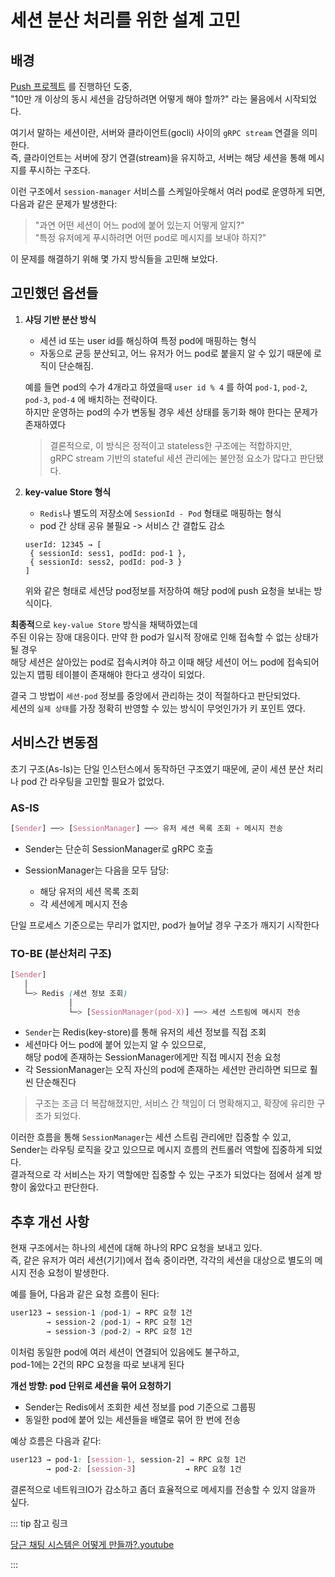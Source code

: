 # 세션 분산 처리를 위한 설계 고민

## 배경

[Push 프로젝트](https://github.com/opjt/push-project) 를 진행하던 도중,  
"10만 개 이상의 동시 세션을 감당하려면 어떻게 해야 할까?" 라는 물음에서 시작되었다.

여기서 말하는 세션이란, 서버와 클라이언트(gocli) 사이의 `gRPC stream` 연결을 의미한다.  
즉, 클라이언트는 서버에 장기 연결(stream)을 유지하고, 서버는 해당 세션을 통해 메시지를 푸시하는 구조다.

이런 구조에서 `session-manager` 서비스를 스케일아웃해서 여러 pod로 운영하게 되면, 다음과 같은 문제가 발생한다:

> "과연 어떤 세션이 어느 pod에 붙어 있는지 어떻게 알지?"  
> "특정 유저에게 푸시하려면 어떤 pod로 메시지를 보내야 하지?"

이 문제를 해결하기 위해 몇 가지 방식들을 고민해 보았다.

## 고민했던 옵션들

1. **샤딩 기반 분산 방식**

   - 세션 id 또는 user id를 해싱하여 특정 pod에 매핑하는 형식
   - 자동으로 균등 분산되고, 어느 유저가 어느 pod로 붙을지 알 수 있기 때문에 로직이 단순해짐.

   예를 들면 pod의 수가 4개라고 하였을때 `user id % 4` 를 하여 `pod-1`, `pod-2`, `pod-3`, `pod-4` 에 배치하는 전략이다.  
   하지만 운영하는 pod의 수가 변동될 경우 세션 상태를 동기화 해야 한다는 문제가 존재하였다

   > 결론적으로, 이 방식은 정적이고 stateless한 구조에는 적합하지만,  
   > gRPC stream 기반의 stateful 세션 관리에는 불안정 요소가 많다고 판단됐다.

2. **key-value Store 형식**

   - `Redis`나 별도의 저장소에 `SessionId - Pod` 형태로 매핑하는 형식
   - pod 간 상태 공유 불필요 -> 서비스 간 결합도 감소

   ```text
   userId: 12345 → [
    { sessionId: sess1, podId: pod-1 },
    { sessionId: sess2, podId: pod-3 }
   ]
   ```

   위와 같은 형태로 세션당 pod정보를 저장하여 해당 pod에 push 요청을 보내는 방식이다.

**최종적**으로 `key-value Store` 방식을 채택하였는데  
주된 이유는 장애 대응이다. 만약 한 pod가 일시적 장애로 인해 접속할 수 없는 상태가 될 경우  
해당 세션은 살아있는 pod로 접속시켜야 하고 이때 해당 세션이 어느 pod에 접속되어 있는지 맵핑 테이블이 존재해야 한다고 생각이 되었다.

결국 그 방법이 `세션-pod` 정보를 중앙에서 관리하는 것이 적절하다고 판단되었다.  
세션의 `실제 상태`를 가장 정확히 반영할 수 있는 방식이 무엇인가가 키 포인트 였다.

## 서비스간 변동점

초기 구조(As-Is)는 단일 인스턴스에서 동작하던 구조였기 때문에, 굳이 세션 분산 처리나 pod 간 라우팅을 고민할 필요가 없었다.

### AS-IS

```css
[Sender] ──> [SessionManager] ──> 유저 세션 목록 조회 + 메시지 전송
```

- Sender는 단순히 SessionManager로 gRPC 호출

- SessionManager는 다음을 모두 담당:
  - 해당 유저의 세션 목록 조회
  - 각 세션에게 메시지 전송

단일 프로세스 기준으로는 무리가 없지만, pod가 늘어날 경우 구조가 깨지기 시작한다

### TO-BE (분산처리 구조)

```css
[Sender]
   │
   └─> Redis (세션 정보 조회)
             │
             └─> [SessionManager(pod-X)] ──> 세션 스트림에 메시지 전송
```

- `Sender`는 Redis(key-store)를 통해 유저의 세션 정보를 직접 조회
- 세션마다 어느 pod에 붙어 있는지 알 수 있으므로,  
  해당 pod에 존재하는 SessionManager에게만 직접 메시지 전송 요청
- 각 SessionManager는 오직 자신의 pod에 존재하는 세션만 관리하면 되므로 훨씬 단순해진다

> 구조는 조금 더 복잡해졌지만, 서비스 간 책임이 더 명확해지고, 확장에 유리한 구조가 되었다.

이러한 흐름을 통해 `SessionManager`는 세션 스트림 관리에만 집중할 수 있고,  
Sender는 라우팅 로직을 갖고 있으므로 메시지 흐름의 컨트롤러 역할에 집중하게 되었다.  
결과적으로 각 서비스는 자기 역할에만 집중할 수 있는 구조가 되었다는 점에서 설계 방향이 옳았다고 판단한다.

## 추후 개선 사항

현재 구조에서는 하나의 세션에 대해 하나의 RPC 요청을 보내고 있다.  
즉, 같은 유저가 여러 세션(기기)에서 접속 중이라면, 각각의 세션을 대상으로 별도의 메시지 전송 요청이 발생한다.

예를 들어, 다음과 같은 요청 흐름이 된다:

```css
user123 → session-1 (pod-1) → RPC 요청 1건
        → session-2 (pod-1) → RPC 요청 1건
        → session-3 (pod-2) → RPC 요청 1건
```

이처럼 동일한 pod에 여러 세션이 연결되어 있음에도 불구하고,  
pod-1에는 2건의 RPC 요청을 따로 보내게 된다

**개선 방향: pod 단위로 세션을 묶어 요청하기**

- Sender는 Redis에서 조회한 세션 정보를 pod 기준으로 그룹핑
- 동일한 pod에 붙어 있는 세션들을 배열로 묶어 한 번에 전송

예상 흐름은 다음과 같다:

```css
user123 → pod-1: [session-1, session-2] → RPC 요청 1건
        → pod-2: [session-3]           → RPC 요청 1건
```

결론적으로 네트워크IO가 감소하고 좀더 효율적으로 메세지를 전송할 수 있지 않을까 싶다.

::: tip 참고 링크

[당근 채팅 시스템은 어떻게 만들까?.youtube](https://www.youtube.com/watch?v=_F6k0tg8ODo&t=604s)

:::
